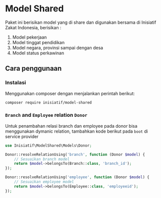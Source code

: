 # Model Shared

Paket ini berisikan model yang di share dan digunakan bersama di Inisiatif Zakat Indonesia, berisikan :

1. Model pekerjaan
2. Model tinggat pendidikan
3. Model negara, provinsi sampai dengan desa
4. Model status perkawinan

## Cara penggunaan

### Instalasi

Menggunakan composer dengan menjalankan perintah berikut:

```bash
composer require inisiatif/model-shared
```

### `Branch` and `Employee` relation `Donor`

Untuk penambahan relasi branch dan employee pada donor bisa menggunakan dymanic relation,
tambahkan kode berikut pada `boot` di service provider

```php
use Inisiatif\ModelShared\Models\Donor;

Donor::resolveRelationUsing('branch', function (Donor $model) {
    // Sesuaikan branch model
    return $model->belongsTo(Branch::class, 'branch_id');
});

Donor::resolveRelationUsing('employee', function (Donor $model) {
    // Sesuaikan employee model
    return $model->belongsTo(Employee::class, 'employeeid');
});
```
